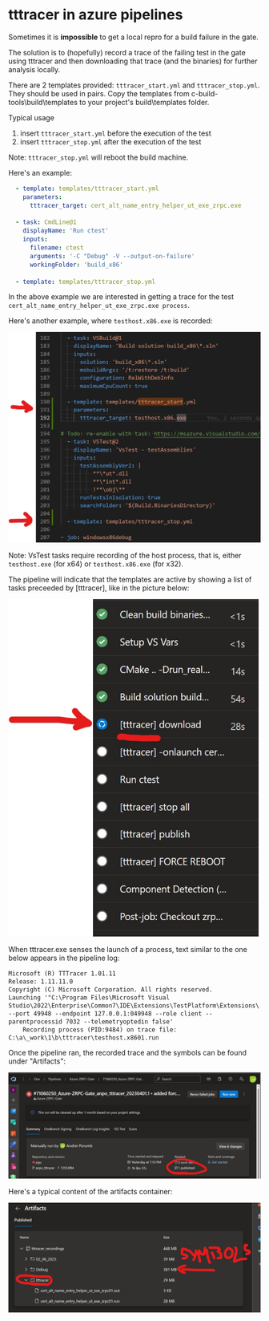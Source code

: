 # tttracer in azure pipelines

Sometimes it is **impossible** to get a local repro for a build failure in the gate. 

The solution is to (hopefully) record a trace of the failing test in the gate using tttracer and then downloading that trace (and the binaries) for further analysis locally.

There are 2 templates provided: `tttracer_start.yml` and `tttracer_stop.yml`. They should be used in pairs. Copy the templates from c-build-tools\build\templates to your project's build\templates folder.

Typical usage 
1) insert `tttracer_start.yml` before the execution of the test
2) insert `tttracer_stop.yml` after the execution of the test

Note: `tttracer_stop.yml` will reboot the build machine.

Here's an example:

```yml
  - template: templates/tttracer_start.yml
    parameters: 
      tttracer_target: cert_alt_name_entry_helper_ut_exe_zrpc.exe

  - task: CmdLine@1
    displayName: 'Run ctest'
    inputs:
      filename: ctest
      arguments: '-C "Debug" -V --output-on-failure'
      workingFolder: 'build_x86'

  - template: templates/tttracer_stop.yml
```

In the above example we are interested in getting a trace for the test `cert_alt_name_entry_helper_ut_exe_zrpc.exe process`.

Here's another example, where `testhost.x86.exe` is recorded:

![record_testhost.x86](./record_testhost.x86.exe.jpg)

Note: VsTest tasks require recording of the host process, that is, either `testhost.exe` (for x64) or `testhost.x86.exe` (for x32).


The pipeline will indicate that the templates are active by showing a list of tasks preceeded by [tttracer], like in the picture below:

![templates](./active_templates.jpg)

When tttracer.exe senses the launch of a process, text similar to the one below appears in the pipeline log:

```
Microsoft (R) TTTracer 1.01.11
Release: 1.11.11.0
Copyright (C) Microsoft Corporation. All rights reserved.
Launching '"C:\Program Files\Microsoft Visual Studio\2022\Enterprise\Common7\IDE\Extensions\TestPlatform\Extensions\..\testhost.x86.exe"  --port 49948 --endpoint 127.0.0.1:049948 --role client --parentprocessid 7032 --telemetryoptedin false'
    Recording process (PID:9484) on trace file: C:\a\_work\1\b\tttracer\testhost.x8601.run
```

Once the pipeline ran, the recorded trace and the symbols can be found under "Artifacts":

![download](./artifacts.jpg)

Here's a typical content of the artifacts container:

![artifacts](./artifacts2.jpg)



